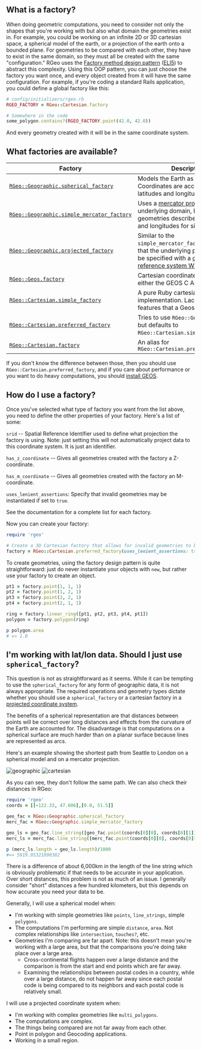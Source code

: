 ## What is a factory?

When doing geometric computations, you need to consider not only the shapes that you're working with but also what domain the geometries exist in. For example, you could be working on an infinite 2D or 3D cartesian space, a spherical model of the earth, or a projection of the earth onto a bounded plane. For geometries to be compared with each other, they have to exist in the same domain, so they must all be created with the same "configuration." RGeo uses the [Factory method design pattern][factory_pattern-wikipedia] ([ELI5][factory_pattern-reddit]) to abstract this complexity. Using this OOP pattern, you can just choose the factory you want once, and every object created from it will have the same configuration. For example, if you're coding a standard Rails application, you could define a global factory like this:

```ruby
# config/initializers/rgeo.rb
RGEO_FACTORY = RGeo::Cartesian.factory

# Somewhere in the code
some_polygon.contains?(RGEO_FACTORY.point(42.0, 42.0))
```

And every geometry created with it will be in the same coordinate system.

## What factories are available?

<!-- NOTE: This list was initiated for RGeo 2.2.0 with the following ruby code

```ruby
require "rgeo"

factories = RGeo.constants.flat_map { |c|
  c = RGeo.const_get(c)
  c.methods.grep(/factory$/).map { |f| { mod: c, met: f } }
}.map { |mod:,met:|
  source, line = mod.method(met).source_location
  source = source[%r(lib/rgeo/.*)]
  invocation = "#{mod}.#{met}"
  link = "https://github.com/rgeo/rgeo/blob/v2.2.0/#{source}#L#{line}"

  "| [#{invocation}](#{link}) | TODO: usage summary |"
}

puts [
  "| Factory | Usage |",
  "| ------- | ----- |",
  *factories
]
```

-->

| Factory | Description |
| ------- | ----- |
| [`RGeo::Geographic.spherical_factory`](https://github.com/rgeo/rgeo/blob/v2.2.0/lib/rgeo/geographic/interface.rb#L117) | Models the Earth as a sphere. Coordinates are accepted as latitudes and longitudes. |
| [`RGeo::Geographic.simple_mercator_factory`](https://github.com/rgeo/rgeo/blob/v2.2.0/lib/rgeo/geographic/interface.rb#L215) | Uses a [mercator projection][web-mercator-proj] as the underlying domain, but accepts geometries described by latitudes and longitudes for simplicity.  |
| [`RGeo::Geographic.projected_factory`](https://github.com/rgeo/rgeo/blob/v2.2.0/lib/rgeo/geographic/interface.rb#L348) | Similar to the `simple_mercator_factory`, except that the underlying projection can be specified with a [coordinate reference system WKT string][proj-wkt]. |
| [`RGeo::Geos.factory`](https://github.com/rgeo/rgeo/blob/v2.2.0/lib/rgeo/geos/interface.rb#L178) | Cartesian coordinate system, using either the GEOS C API or FFI. |
| [`RGeo::Cartesian.simple_factory`](https://github.com/rgeo/rgeo/blob/v2.2.0/lib/rgeo/cartesian/interface.rb#L107) | A pure Ruby cartesian factory implementation. Lacking a lot of features that a Geos factory has. |
| [`RGeo::Cartesian.preferred_factory`](https://github.com/rgeo/rgeo/blob/v2.2.0/lib/rgeo/cartesian/interface.rb#L29) | Tries to use `RGeo::Geos.factory`, but defaults to `RGeo::Cartesian.simple_factory`. |
| [`RGeo::Cartesian.factory`](https://github.com/rgeo/rgeo/blob/v2.2.0/lib/rgeo/cartesian/interface.rb#L29) | An alias for `RGeo::Cartesian.preferred_factory` |

If you don't know the difference between those, then you should use `RGeo::Cartesian.preferred_factory`, and if you care about performance or you want to do heavy computations, you should [install GEOS](https://github.com/rgeo/rgeo/wiki/Installing-GEOS).

## How do I use a factory?

<!-- TODO: may be redundant with previous question -->
Once you've selected what type of factory you want from the list above, you need to define the other properties of your factory. Here's a list of some:

`srid` -- Spatial Reference Identifier used to define what projection the factory is using. Note: just setting this will not automatically project data to this coordinate system. It is just an identifier.

`has_z_coordinate` -- Gives all geometries created with the factory a Z-coordinate.

`has_m_coordinate` -- Gives all geometries created with the factory an M-coordinate.

`uses_lenient_assertions`: Specify that invalid geometries may be instantiated if set to `true`.

See the documentation for a complete list for each factory.

Now you can create your factory:

```rb
require 'rgeo'

# Create a 3D Cartesian factory that allows for invalid geometries to be created. Specify that geometries exist in a mercator project (srid: 3857).
factory = RGeo::Cartesian.preferred_factory(uses_lenient_assertions: true, has_z_coordinate: true, srid: 3857)
```

To create geometries, using the factory design pattern is quite straightforward: just do never instantiate your objects with `new`, but rather use your factory to create an object.

```rb
pt1 = factory.point(1, 1, 1)
pt2 = factory.point(1, 2, 1)
pt3 = factory.point(2, 2, 1)
pt4 = factory.point(2, 1, 1)

ring = factory.linear_ring([pt1, pt2, pt3, pt4, pt1])
polygon = factory.polygon(ring)

p polygon.area
# => 1.0
```

## I'm working with lat/lon data. Should I just use `spherical_factory`?

This question is not as straightforward as it seems. While it can be tempting to use the `spherical_factory` for any form of geographic data, it is not always appropriate. The required operations and geometry types dictate whether you should use a `spherical_factory` or a cartesian factory in a [projected coordinate system][projected-coordinate-systems].

The benefits of a spherical representation are that distances between points will be correct over long distances and effects from the curvature of the Earth are accounted for. The disadvantage is that computations on a spherical surface are much harder than on a planar surface because lines are represented as arcs.

Here's an example showing the shortest path from Seattle to London on a spherical model and on a mercator projection.

![geographic](https://user-images.githubusercontent.com/12189611/104756125-63870200-5729-11eb-8730-d6795b765fe8.png)
![cartesian](https://user-images.githubusercontent.com/12189611/104756230-8b766580-5729-11eb-8f97-2aa5eb70d482.png)

As you can see, they don't follow the same path. We can also check their distances in RGeo:

```rb
require 'rgeo'
coords = [[-122.33, 47.606],[0.0, 51.5]]

geo_fac = RGeo::Geographic.spherical_factory
merc_fac = RGeo::Geographic.simple_mercator_factory

geo_ls = geo_fac.line_string([geo_fac.point(coords[0][0], coords[0][1]), geo_fac.point(coords[1][0], coords[1][1])])
merc_ls = merc_fac.line_string([merc_fac.point(coords[0][0], coords[0][1]), merc_fac.point(coords[1][0], coords[1][1])])

p (merc_ls.length - geo_ls.length)/1000
#=> 5919.95321890382
```

There is a difference of about 6,000km in the length of the line string which is obviously problematic if that needs to be accurate in your application. Over short distances, this problem is not as much of an issue. I generally consider "short" distances a few hundred kilometers, but this depends on how accurate you need your data to be.

Generally, I will use a spherical model when:
- I'm working with simple geometries like `points`, `line_strings`, simple `polygons`.
- The computations I'm performing are simple `distance`, `area`. Not complex relationships like `intersection`, `touches?`, etc.
- Geometries I'm comparing are far apart. Note: this doesn't mean you're working with a large area, but that the comparisons you're doing take place over a large area.
  - Cross-continental flights happen over a large distance and the comparison is from the start and end points which are far away.
  - Examining the relationships between postal codes in a country, while over a large distance, do not happen far away since each postal code is being compared to its neighbors and each postal code is relatively small.


I will use a projected coordinate system when:
- I'm working with complex geometries like `multi_polygons`.
- The computations are complex.
- The things being compared are not far away from each other.
- Point in polygon and Geocoding applications.
- Working in a small region.


[factory_pattern-wikipedia]: https://en.wikipedia.org/wiki/Factory_method_pattern
[factory_pattern-reddit]: https://www.reddit.com/r/explainlikeimfive/comments/lxbm2/eli5_factory_method_design_pattern/
[web-mercator-proj]: https://en.wikipedia.org/wiki/Web_Mercator_projection
[proj-wkt]: https://en.wikipedia.org/wiki/Well-known_text_representation_of_coordinate_reference_systems
[projected-coordinate-systems]: http://www.geo.hunter.cuny.edu/~jochen/gtech201/lectures/lec6concepts/06%20-%20Projected%20coordinate%20systems.html